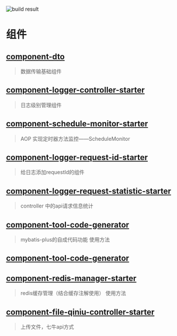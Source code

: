 ![build result](https://travis-ci.com/lyloou/component.svg?branch=master)

# 组件

## [component-dto](./component-dto)

> 数据传输基础组件

## [component-logger-controller-starter](./component-logger-controller-starter)

> 日志级别管理组件

## [component-schedule-monitor-starter](./component-schedule-monitor-starter)

> AOP 实现定时器方法监控——ScheduleMonitor

## [component-logger-request-id-starter](./component-logger-request-id-starter)

> 给日志添加requestId的组件

## [component-logger-request-statistic-starter](./component-logger-request-statistic-starter)

> controller 中的api请求信息统计

## [component-tool-code-generator](component-tool-code-generator)

> mybatis-plus的自成代码功能 使用方法

## [component-tool-code-generator](./component-tool-code-generator)

## [component-redis-manager-starter](./component-redis-manager-starter)

> redis缓存管理（结合缓存注解使用） 使用方法

## [component-file-qiniu-controller-starter](./component-file-qiniu-controller-starter)

> 上传文件，七牛api方式